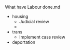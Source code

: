 What have Labour done.md

- housing
  - Judicial review
  -
- trans
  - Implement cass review
- deportation
